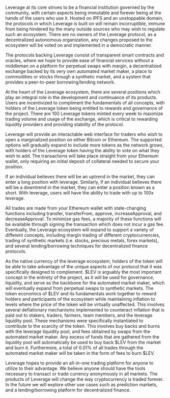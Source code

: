 Leverage at its core strives to be a financial institution governed by the community, with certain aspects being immutable and forever being at the hands of the users who use it. Hosted on IPFS and an unstoppable domain, the protocols in which Leverage is built on will remain incorruptible, immune from being hindered by the many outside sources who may wish to regulate such an ecosystem. There are no owners of the Leverage protocol, as a decentralized autonomous organization, any changes proposed to the ecosystem will be voted on and implemented in a democratic manner.

The protocols backing Leverage consist of transparent smart contracts and oracles, where we hope to provide ease of financial services without a middleman on a platform for perpetual swaps with margin, a decentralized exchange backed by its very own automated market maker, a place to commodities or stocks through a synthetic market, and a system that provides a peer-to-peer borrowing/lending network.

At the heart of the Leverage ecosystem, there are several positions which play an integral role in the development and continuance of its products. Users are incentivized to compliment the fundamentals of all concepts, with holders of the Leverage token being entitled to rewards and governance of the project. There are 100 Leverage tokens minted every week to maximize trading volume and usage of the exchange, which is critical to rewarding liquidity providers and providing stability of the protocol.

Leverage will provide an interactable web interface for traders who wish to open a marginalized position on either Bitcoin or Ethereum. The supported options will gradually expand to include more tokens as the network grows, with holders of the Leverage token having the ability to vote on what they wish to add. The transactions will take place straight from your Ethereum wallet, only requiring an initial deposit of collateral needed to secure your position.

If an individual believes there will be an uptrend in the market, they can enter a long position with leverage. Similarly, if an individual believes there will be a downtrend in the market, they can enter a position known as a short. With leverage, users will have the ability to trade with up to 100x leverage.

All trades are made from your Ethereum wallet with state-changing functions including transfer, transferFrom, approve, increaseApproval, and decreaseApproval. To minimize gas fees, a majority of these functions will be available through signing the transaction which does not incur a gas fee. Eventually, the Leverage ecosystem will expand to support a variety of different concepts, including margin trading of different cryptocurrencies, trading of synthetic markets (i.e. stocks, precious metals, forex markets), and several lending/borrowing techniques for decentralized finance protocols.

As the native currency of the leverage ecosystem, holders of the token will be able to take advantage of the unique aspects of our protocol that it was specifically designed to complement. $LEV is arguably the most important concept in the entirety of the project, as it will be used for governance, liquidity, and serve as the backbone for the automated market maker, which will eventually expand from perpetual swaps to synthetic markets. The token economics of $LEV and its fundamentals work together to reward holders and participants of the ecosystem while maintaining inflation to levels where the price of the token will be virtually unaffected. This involves several deflationary mechanisms implemented to counteract inflation that is paid out to stakers, traders, farmers, team members, and the leverage liquidity pool. These mechanisms were specifically instantiated to contribute to the scarcity of the token. This involves buy backs and burns with the leverage liquidity pool, and fees obtained by swaps from the automated market maker. Any excess of funds that are gathered from the liquidity pool will automatically be used to buy back $LEV from the market and burn it. Furthermore, a total of 0.01% of all trades through the automated market maker will be taken in the form of fees to burn $LEV.

Leverage hopes to provide an all-in-one trading platform for anyone to utilize to their advantage. We believe anyone should have the tools necessary to transact or trade currency anonymously in all markets. The products of Leverage will change the way cryptocurrency is traded forever. In the future we will explore other use cases such as prediction markets, and a lending/borrowing platform for decentralized finance.
